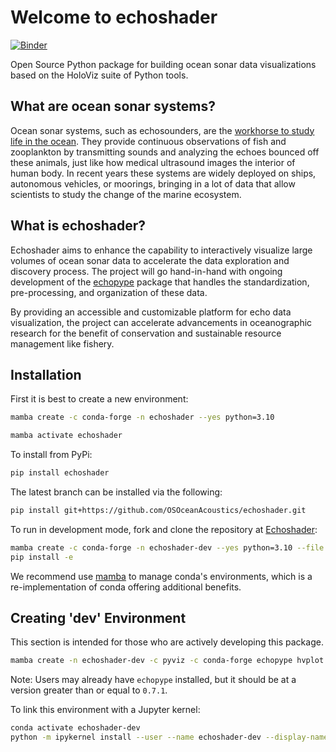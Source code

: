 # Welcome to echoshader

[![Binder](https://mybinder.org/badge_logo.svg)](https://mybinder.org/v2/gh/OSOceanAcoustics/echoshader/HEAD)

Open Source Python package for building ocean sonar data visualizations based on the HoloViz suite of Python tools.

## What are ocean sonar systems?

Ocean sonar systems, such as echosounders, are the [workhorse to study life in the ocean](https://storymaps.arcgis.com/stories/e245977def474bdba60952f30576908f). They provide continuous observations of fish and zooplankton by transmitting sounds and analyzing the echoes bounced off these animals, just like how medical ultrasound images the interior of human body. In recent years these systems are widely deployed on ships, autonomous vehicles, or moorings, bringing in a lot of data that allow scientists to study the change of the marine ecosystem.

## What is echoshader?

Echoshader aims to enhance the capability to interactively visualize large volumes of ocean sonar data to accelerate the data exploration and discovery process. The project will go hand-in-hand with ongoing development of the [echopype](https://echopype.readthedocs.io/en/stable/) package that handles the standardization, pre-processing, and organization of these data.

By providing an accessible and customizable platform for echo data visualization, the project can accelerate advancements in oceanographic research for the benefit of conservation and sustainable resource management like fishery.

## Installation

First it is best to create a new environment:

```bash
mamba create -c conda-forge -n echoshader --yes python=3.10

mamba activate echoshader
```

To install from PyPi:

```bash
pip install echoshader
```

The latest branch can be installed via the following:

```bash
pip install git+https://github.com/OSOceanAcoustics/echoshader.git
```

To run in development mode, fork and clone the repository at [Echoshader](https://github.com/OSOceanAcoustics/echoshader):

```bash
mamba create -c conda-forge -n echoshader-dev --yes python=3.10 --file requirements.txt --file requirements-dev.txt
pip install -e
```

We recommend use [mamba](https://mamba.readthedocs.io/en/latest/user_guide/mamba.html) to manage conda's environments, which is a re-implementation of conda offering additional benefits.

## Creating 'dev' Environment

This section is intended for those who are actively developing this package.

```bash
mamba create -n echoshader-dev -c pyviz -c conda-forge echopype hvplot geoviews pyvista ipykernel
```

Note: Users may already have `echopype` installed, but it should be at a version greater than or equal to `0.7.1`.

To link this environment with a Jupyter kernel:

```bash
conda activate echoshader-dev
python -m ipykernel install --user --name echoshader-dev --display-name "echoshader-dev"
```

